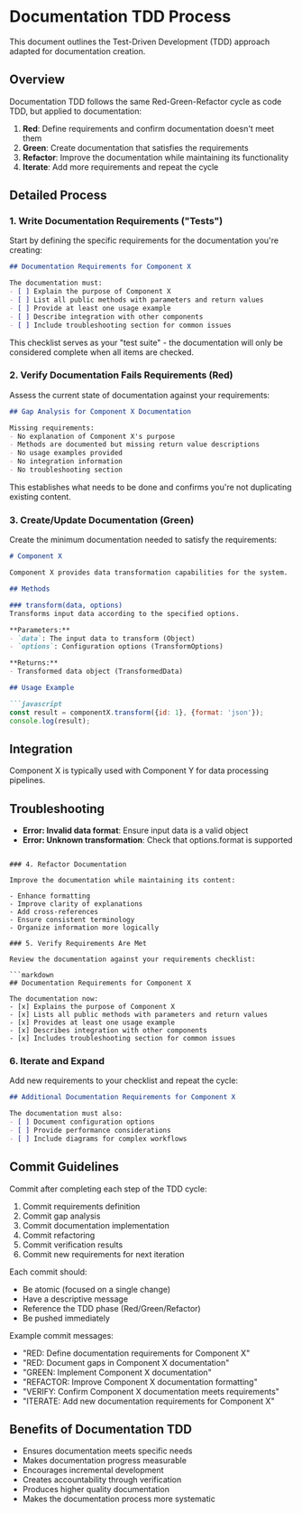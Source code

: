 # Documentation TDD Process

This document outlines the Test-Driven Development (TDD) approach adapted for documentation creation.

## Overview

Documentation TDD follows the same Red-Green-Refactor cycle as code TDD, but applied to documentation:

1. **Red**: Define requirements and confirm documentation doesn't meet them
2. **Green**: Create documentation that satisfies the requirements
3. **Refactor**: Improve the documentation while maintaining its functionality
4. **Iterate**: Add more requirements and repeat the cycle

## Detailed Process

### 1. Write Documentation Requirements ("Tests")

Start by defining the specific requirements for the documentation you're creating:

```markdown
## Documentation Requirements for Component X

The documentation must:
- [ ] Explain the purpose of Component X
- [ ] List all public methods with parameters and return values
- [ ] Provide at least one usage example
- [ ] Describe integration with other components
- [ ] Include troubleshooting section for common issues
```

This checklist serves as your "test suite" - the documentation will only be considered complete when all items are checked.

### 2. Verify Documentation Fails Requirements (Red)

Assess the current state of documentation against your requirements:

```markdown
## Gap Analysis for Component X Documentation

Missing requirements:
- No explanation of Component X's purpose
- Methods are documented but missing return value descriptions
- No usage examples provided
- No integration information
- No troubleshooting section
```

This establishes what needs to be done and confirms you're not duplicating existing content.

### 3. Create/Update Documentation (Green)

Create the minimum documentation needed to satisfy the requirements:

```markdown
# Component X

Component X provides data transformation capabilities for the system.

## Methods

### transform(data, options)
Transforms input data according to the specified options.

**Parameters:**
- `data`: The input data to transform (Object)
- `options`: Configuration options (TransformOptions)

**Returns:**
- Transformed data object (TransformedData)

## Usage Example

```javascript
const result = componentX.transform({id: 1}, {format: 'json'});
console.log(result);
```

## Integration

Component X is typically used with Component Y for data processing pipelines.

## Troubleshooting

- **Error: Invalid data format**: Ensure input data is a valid object
- **Error: Unknown transformation**: Check that options.format is supported
```

### 4. Refactor Documentation

Improve the documentation while maintaining its content:

- Enhance formatting
- Improve clarity of explanations
- Add cross-references
- Ensure consistent terminology
- Organize information more logically

### 5. Verify Requirements Are Met

Review the documentation against your requirements checklist:

```markdown
## Documentation Requirements for Component X

The documentation now:
- [x] Explains the purpose of Component X
- [x] Lists all public methods with parameters and return values
- [x] Provides at least one usage example
- [x] Describes integration with other components
- [x] Includes troubleshooting section for common issues
```

### 6. Iterate and Expand

Add new requirements to your checklist and repeat the cycle:

```markdown
## Additional Documentation Requirements for Component X

The documentation must also:
- [ ] Document configuration options
- [ ] Provide performance considerations
- [ ] Include diagrams for complex workflows
```

## Commit Guidelines

Commit after completing each step of the TDD cycle:

1. Commit requirements definition
2. Commit gap analysis
3. Commit documentation implementation
4. Commit refactoring
5. Commit verification results
6. Commit new requirements for next iteration

Each commit should:
- Be atomic (focused on a single change)
- Have a descriptive message
- Reference the TDD phase (Red/Green/Refactor)
- Be pushed immediately

Example commit messages:
- "RED: Define documentation requirements for Component X"
- "RED: Document gaps in Component X documentation"
- "GREEN: Implement Component X documentation"
- "REFACTOR: Improve Component X documentation formatting"
- "VERIFY: Confirm Component X documentation meets requirements"
- "ITERATE: Add new documentation requirements for Component X"

## Benefits of Documentation TDD

- Ensures documentation meets specific needs
- Makes documentation progress measurable 
- Encourages incremental development
- Creates accountability through verification
- Produces higher quality documentation
- Makes the documentation process more systematic